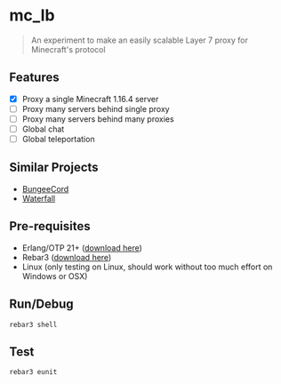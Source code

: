 mc_lb
========

> An experiment to make an easily scalable Layer 7 proxy for Minecraft's protocol

Features
--------

- [X] Proxy a single Minecraft 1.16.4 server
- [ ] Proxy many servers behind single proxy
- [ ] Proxy many servers behind many proxies
- [ ] Global chat
- [ ] Global teleportation

Similar Projects
----------------

- [BungeeCord](https://github.com/SpigotMC/BungeeCord)
- [Waterfall](https://github.com/PaperMC/Waterfall)

Pre-requisites
--------------

- Erlang/OTP 21+ ([download here](https://www.erlang.org/))
- Rebar3 ([download here](https://rebar3.readme.io/docs/getting-started#installing-binary))
- Linux (only testing on Linux, should work without too much effort on Windows or OSX)

Run/Debug
-----

```shell
rebar3 shell
```

Test
----

```shell
rebar3 eunit
```